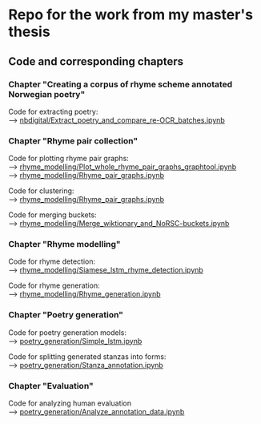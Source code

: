 # Repo for the work from my master's thesis

## Code and corresponding chapters
### Chapter "Creating a corpus of rhyme scheme annotated Norwegian poetry" 
Code for extracting poetry:  
--> [nbdigital/Extract_poetry_and_compare_re-OCR_batches.ipynb](nbdigital/Extract_poetry_and_compare_re-OCR_batches.ipynb)

### Chapter "Rhyme pair collection"
Code for plotting rhyme pair graphs:  
--> [rhyme_modelling/Plot_whole_rhyme_pair_graphs_graphtool.ipynb](rhyme_modelling/Plot_whole_rhyme_pair_graphs_graphtool.ipynb)  
--> [rhyme_modelling/Rhyme_pair_graphs.ipynb](rhyme_modelling/Rhyme_pair_graphs.ipynb)

Code for clustering:  
--> [rhyme_modelling/Rhyme_pair_graphs.ipynb](rhyme_modelling/Rhyme_pair_graphs.ipynb)

Code for merging buckets:  
--> [rhyme_modelling/Merge_wiktionary_and_NoRSC-buckets.ipynb](rhyme_modelling/Merge_wiktionary_and_NoRSC-buckets.ipynb)
    
    
### Chapter "Rhyme modelling"
Code for rhyme detection:  
--> [rhyme_modelling/Siamese_lstm_rhyme_detection.ipynb](rhyme_modelling/Siamese_lstm_rhyme_detection.ipynb)

Code for rhyme generation:  
--> [rhyme_modelling/Rhyme_generation.ipynb](rhyme_modelling/Rhyme_generation.ipynb)

### Chapter "Poetry generation"
Code for poetry generation models:  
--> [poetry_generation/Simple_lstm.ipynb](poetry_generation/Simple_lstm.ipynb)  

Code for splitting generated stanzas into forms:  
--> [poetry_generation/Stanza_annotation.ipynb](poetry_generation/Stanza_annotation.ipynb)  

### Chapter "Evaluation"
Code for analyzing human evaluation  
--> [poetry_generation/Analyze_annotation_data.ipynb](poetry_generation/Analyze_annotation_data.ipynb)
